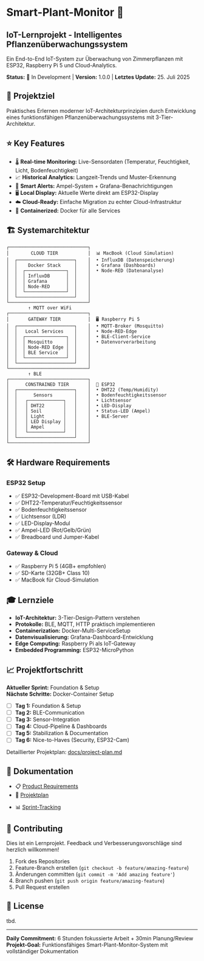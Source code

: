 # Smart-Plant-Monitor 🌱
## IoT-Lernprojekt - Intelligentes Pflanzenüberwachungssystem

Ein End-to-End IoT-System zur Überwachung von Zimmerpflanzen mit ESP32, Raspberry Pi 5 und Cloud-Analytics.

<!-- TEMPORÄR AUSGEBLENDET BIS SPRINT 5 
![Architektur Overview](docs/architecture-overview.png)
-->

**Status:** 🔄 In Development | **Version:** 1.0.0 | **Letztes Update:** 25. Juli 2025

## 🎯 Projektziel

Praktisches Erlernen moderner IoT-Architekturprinzipien durch Entwicklung eines funktionsfähigen Pflanzenüberwachungssystems mit 3-Tier-Architektur.

## ⭐ Key Features

- 🌡️ **Real-time Monitoring:** Live-Sensordaten (Temperatur, Feuchtigkeit, Licht, Bodenfeuchtigkeit)
- 📈 **Historical Analytics:** Langzeit-Trends und Muster-Erkennung
- 🚨 **Smart Alerts:** Ampel-System + Grafana-Benachrichtigungen
- 🖥️ **Local Display:** Aktuelle Werte direkt am ESP32-Display
- ☁️ **Cloud-Ready:** Einfache Migration zu echter Cloud-Infrastruktur
- 🐳 **Containerized:** Docker für alle Services

## 🏗️ Systemarchitektur

```
┌─────────────────────────────┐
│        CLOUD TIER           │  📊 MacBook (Cloud Simulation)
│  ┌─────────────────────┐    │  • InfluxDB (Datenspeicherung)
│  │    Docker Stack     │    │  • Grafana (Dashboards)
│  │  ┌───────────────┐  │    │  • Node-RED (Datenanalyse)
│  │  │ InfluxDB      │  │    │
│  │  │ Grafana       │  │    │
│  │  │ Node-RED      │  │    │
│  │  └───────────────┘  │    │
│  └─────────────────────┘    │
└─────────────────────────────┘
        ↑ MQTT over WiFi
┌─────────────────────────────┐
│       GATEWAY TIER          │  🖥️ Raspberry Pi 5
│  ┌─────────────────────┐    │  • MQTT-Broker (Mosquitto)
│  │   Local Services    │    │  • Node-RED-Edge
│  │  ┌───────────────┐  │    │  • BLE-Client-Service
│  │  │ Mosquitto     │  │    │  • Datenvorverarbeitung
│  │  │ Node-RED Edge │  │    │
│  │  │ BLE Service   │  │    │
│  │  └───────────────┘  │    │
│  └─────────────────────┘    │
└─────────────────────────────┘
        ↑ BLE
┌─────────────────────────────┐
│      CONSTRAINED TIER       │  📡 ESP32
│  ┌─────────────────────┐    │  • DHT22 (Temp/Humidity)
│  │      Sensors        │    │  • Bodenfeuchtigkeitssensor
│  │   ┌─────────────┐   │    │  • Lichtsensor
│  │   │ DHT22       │   │    │  • LED-Display
│  │   │ Soil        │   │    │  • Status-LED (Ampel)
│  │   │ Light       │   │    │  • BLE-Server
│  │   │ LED Display │   │    │
│  │   │ Ampel       │   │    │
│  │   └─────────────┘   │    │
│  └─────────────────────┘    │
└─────────────────────────────┘
```

## 🛠️ Hardware Requirements

### ESP32 Setup
- ✅ ESP32-Development-Board mit USB-Kabel
- ✅ DHT22-Temperatur/Feuchtigkeitssensor  
- ✅ Bodenfeuchtigkeitssensor
- ✅ Lichtsensor (LDR)
- ✅ LED-Display-Modul
- ✅ Ampel-LED (Rot/Gelb/Grün)
- ✅ Breadboard und Jumper-Kabel

### Gateway & Cloud
- ✅ Raspberry Pi 5 (4GB+ empfohlen)
- ✅ SD-Karte (32GB+ Class 10)
- ✅ MacBook für Cloud-Simulation

<!-- TEMPORÄR AUSGEBLENDET BIS FERTIGSTELLUNG
## 🚀 Quick Start

### Voraussetzungen
```bash
# Docker installieren (falls nicht vorhanden)
# Für macOS:
brew install --cask docker

# Für Raspberry Pi:
curl -fsSL https://get.docker.com -o get-docker.sh
sh get-docker.sh
```

### 1. Repository klonen
```bash
git clone https://github.com/jmaire/smart-plant-monitor.git
cd smart-plant-monitor
```

### 2. Cloud Setup (MacBook)
```bash
cd cloud/
docker-compose up -d

# Services prüfen
docker-compose ps
```

**Zugriff auf Services:**
- Grafana: http://localhost:3000 (admin/admin)
- InfluxDB: http://localhost:8086
- Node-RED: http://localhost:1881

### 3. Gateway Setup (Raspberry Pi)
```bash
cd raspberry-pi/
docker-compose up -d

# Logs verfolgen
docker-compose logs -f
```

### 4. ESP32 Setup
1. **Thonny IDE installieren:** [Download](https://thonny.org/)
2. **MicroPython flashen:** ESP32 mit USB verbinden
3. **Code uploaden:** Dateien aus `esp32/` Ordner

```bash
# ESP32 Code-Struktur
esp32/
├── main.py          # Hauptprogramm
├── sensors.py       # Sensor-Integration  
├── ble_server.py    # BLE Server
├── display.py       # LED Display
└── config.py        # Konfiguration
``` 
-->

<!-- TEMPORÄR AUSGEBLENDET BIS FERTIGSTELLUNG
## 📁 Projektstruktur

```
smart-plant-monitor/
├── README.md                    # Diese Datei
├── docs/                        # Projektdokumentation
│   ├── product-requirements.md  # PRD
│   ├── project-plan.md         # Detaillierter Projektplan
│   ├── architecture.md         # Technische Architektur
│   ├── setup-guide.md          # Setup-Anleitung
│   └── troubleshooting.md      # Problemlösungen
├── esp32/                       # ESP32 MicroPython Code
│   ├── main.py                 # Hauptprogramm
│   ├── sensors.py              # Sensor-Integration
│   ├── ble_server.py           # BLE Server
│   ├── display.py              # LED Display
│   └── config.py               # Konfiguration
├── raspberry-pi/                # Raspberry Pi Services
│   ├── docker-compose.yml      # Docker Setup
│   ├── services/               # Python Services
│   │   ├── ble_client.py       # BLE Client
│   │   └── mqtt_bridge.py      # MQTT Bridge
│   ├── node-red/               # Node-RED Flows
│   └── mosquitto/              # MQTT Broker Config
├── cloud/                       # MacBook Cloud Stack
│   ├── docker-compose.yml      # Docker Setup
│   ├── influxdb/               # Datenbank Config
│   ├── grafana/                # Dashboards
│   └── node-red-cloud/         # Cloud Datenanalyse
└── scripts/                     # Automatisierung
    ├── setup.sh                # Automatisches Setup
    └── deploy.sh               # Deployment
``` 
-->

## 🎓 Lernziele

- **IoT-Architektur:** 3-Tier-Design-Pattern verstehen
- **Protokolle:** BLE, MQTT, HTTP praktisch implementieren
- **Containerization:** Docker-Multi-ServiceSetup
- **Datenvisualisierung:** Grafana-Dashboard-Entwicklung
- **Edge Computing:** Raspberry Pi als IoT-Gateway
- **Embedded Programming:** ESP32-MicroPython

## 📈 Projektfortschritt

**Aktueller Sprint:** Foundation & Setup  
**Nächste Schritte:** Docker-Container Setup

- [ ] **Tag 1:** Foundation & Setup
- [ ] **Tag 2:** BLE-Communication
- [ ] **Tag 3:** Sensor-Integration
- [ ] **Tag 4:** Cloud-Pipeline & Dashboards
- [ ] **Tag 5:** Stabilization & Documentation
- [ ] **Tag 6:** Nice-to-Haves (Security, ESP32-Cam)

Detaillierter Projektplan: [docs/project-plan.md](docs/project-plan.md)

<!-- TEMPORÄR AUSGEBLENDET BIS FERTIGSTELLUNG
## 🔧 Development Commands

```bash
# Cloud Stack starten
cd cloud && docker-compose up -d

# Gateway Stack starten  
cd raspberry-pi && docker-compose up -d

# Logs anzeigen
docker-compose logs -f

# Container stoppen
docker-compose down

# System komplett zurücksetzen
docker-compose down -v
docker system prune -f
``` 
-->

<!-- TEMPORÄR AUSGEBLENDET BIS FERTIGSTELLUNG
## 🐛 Troubleshooting

**Häufige Probleme:**

| Problem | Lösung |
|---------|---------|
| Docker-Container starten nicht | `docker system prune -f` und erneut versuchen |
| BLE-Verbindung fehlgeschlagen | Raspberry Pi neustarten, BLE-Dienste prüfen |
| ESP32 nicht erkannt | USB-Kabel prüfen, Treiber installieren |
| Grafana zeigt keine Daten | InfluxDB-Verbindung in Datasource prüfen |

Vollständiges Troubleshooting: [docs/troubleshooting.md](docs/troubleshooting.md) 
-->

## 📝 Dokumentation

- 📋 [Product Requirements](docs/product-requirements.md)
- 📅 [Projektplan](docs/project-plan.md)
<!-- TEMPORÄR AUSGEBLENDET BIS ERSTELLUNG
- 🔧 [Setup Guide](docs/setup-guide.md)
- 🏗️ [Architecture Details](docs/architecture.md)  
-->
- 📊 [Sprint-Tracking](docs/sprints/README.md)

## 🤝 Contributing

Dies ist ein Lernprojekt. Feedback und Verbesserungsvorschläge sind herzlich willkommen!

1. Fork des Repositories
2. Feature-Branch erstellen (`git checkout -b feature/amazing-feature`)
3. Änderungen committen (`git commit -m 'Add amazing feature'`)
4. Branch pushen (`git push origin feature/amazing-feature`)
5. Pull Request erstellen

## 📄 License

tbd.
<!-- TEMPORÄR AUSGEBLENDET BIS ENTSCHEIDUNG
MIT License - Siehe [LICENSE](LICENSE) Datei für Details. 
-->

---

**Daily Commitment:** 6 Stunden fokussierte Arbeit + 30min Planung/Review  
**Projekt-Goal:** Funktionsfähiges Smart-Plant-Monitor-System mit vollständiger Dokumentation